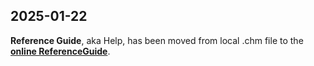 
## 2025-01-22
**Reference Guide**, aka Help, has been moved from local .chm file to the [**online ReferenceGuide**](https://denisbrunet.github.io/Cartool/ReferenceGuide/index.html).


